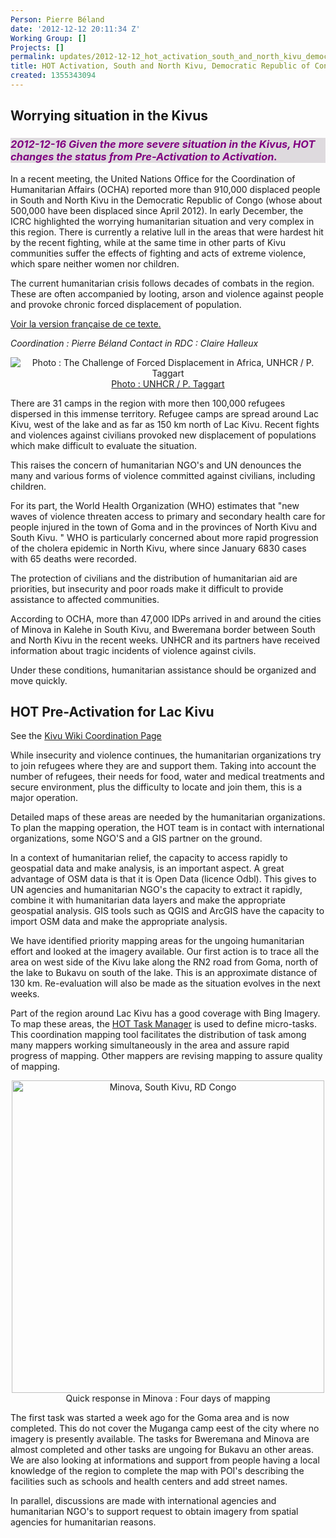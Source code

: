 ```yaml
---
Person: Pierre Béland
date: '2012-12-12 20:11:34 Z'
Working Group: []
Projects: []
permalink: updates/2012-12-12_hot_activation_south_and_north_kivu_democratic_republic_of_congo
title: HOT Activation, South and North Kivu, Democratic Republic of Congo
created: 1355343094
---
```

<h2>Worrying situation in the Kivus</h2>

<h3 style="color:purple;background-color:#dedade"><em>2012-12-16  Given the more severe situation in the Kivus, HOT changes the status from Pre-Activation to Activation.</em></h3>

In a recent meeting, the United Nations Office for the Coordination of Humanitarian Affairs (OCHA) reported more than 910,000 displaced people in South and North Kivu in the Democratic Republic of Congo  (whose about 500,000 have been displaced since April 2012). In early December, the ICRC highlighted the worrying humanitarian situation and very complex in this region. There is currently a relative lull in the areas that were hardest hit by the recent fighting, while at the same time in other parts of Kivu communities suffer the effects of fighting and acts of extreme violence, which spare neither women nor children.

The current humanitarian crisis follows decades of combats in the region. These are often accompanied by looting, arson and violence against people and provoke chronic forced displacement of population.
<!--break-->
<a href="2012-12-13_hot_pre_activation_sud_et_nord_kivu_république_démocratique_du_congo">Voir la version française de ce texte.</a>

<em>Coordination : Pierre Béland</em>
<em>Contact in RDC : Claire Halleux</em>

<div style='text-align:center;position:relative;margin:auto;'>
<img src='http://hot.openstreetmap.orghttps://s3.amazonaws.com/hotwww/files/old/unhcr-p-taggart-forced-displacement-4ad5d6fc9.jpg' title='Photo : The Challenge of Forced Displacement in Africa,  UNHCR / P. Taggart' style='position:relative;margin:auto;'/><a href='http://www.unhcr.org/pages/4ad6d6f31c8.html'>Photo : UNHCR / P. Taggart</a>
<br/></div>

There are 31 camps in the region with more then 100,000 refugees dispersed in this immense territory. Refugee camps are spread around Lac Kivu, west of the lake and as far as 150 km north of Lac Kivu. Recent fights and violences against civilians provoked new displacement of populations which make difficult to evaluate the situation.

This raises the concern of humanitarian NGO's and UN denounces the many and various forms of violence committed against civilians, including children.

For its part, the World Health Organization (WHO) estimates that "new waves of violence threaten access to primary and secondary health care for people injured in the town of Goma and in the provinces of North Kivu and South Kivu. " WHO is particularly concerned about more rapid progression of the cholera epidemic in North Kivu, where since January 6830 cases with 65 deaths were recorded.

The protection of civilians and the distribution of humanitarian aid are priorities, but insecurity and poor roads make it difficult to provide assistance to affected communities.

According to OCHA, more than 47,000 IDPs arrived in and around the cities of Minova in Kalehe in South Kivu, and Bweremana border between South and North Kivu in the recent weeks. UNHCR and its partners have received information about tragic incidents of violence against civils.

Under these conditions, humanitarian assistance should be organized and move quickly. 

<h2>HOT Pre-Activation for Lac Kivu</h2>

See the <a href="http://wiki.openstreetmap.org/wiki/RD_Congo_Kivu">Kivu Wiki Coordination Page</a>

While insecurity and violence continues, the humanitarian organizations try to join refugees where they are and support them. Taking into account the number of refugees, their needs for food, water and medical treatments and secure environment, plus the difficulty to locate and join them, this is a major operation. 

Detailed maps of these areas are needed by the humanitarian organizations. To plan the mapping operation, the HOT team is in contact with international organizations,  some NGO'S and a GIS partner on the ground. 

In a context of humanitarian relief, the capacity to access  rapidly to geospatial data and make analysis, is an important aspect. A great advantage of OSM data is that it is Open Data (licence Odbl). This gives to UN agencies and humanitarian NGO's the capacity to extract it rapidly, combine it with humanitarian data layers and make the appropriate geospatial analysis. GIS tools such as QGIS and ArcGIS have the capacity to import OSM data and make the appropriate analysis. 

We have identified priority mapping areas for the ungoing humanitarian effort and looked at the imagery available. Our first action is to trace all the area on west side of the Kivu lake along the RN2 road from Goma, north of the lake to Bukavu on south of the lake. This is an approximate distance of  130 km.  Re-evaluation will also be made as the situation evolves in the next weeks.

Part of the region around Lac Kivu has a good coverage with Bing Imagery. To map these areas,  the <a href='http://tasks.hotosm.org'>HOT Task Manager</a> is used to define micro-tasks. This coordination mapping tool facilitates the distribution of task among many mappers working simultaneously in the area and assure rapid progress of mapping. Other mappers are revising mapping to assure quality of mapping.

<div style='text-align:center;'>
<img style='width:500px;position:relative;margin:auto;' src='http://wiki.openstreetmap.org/w/images/e/e8/HOT-Task-Manager-before-after-minova-kivu-rdc.png'  alt='Minova, South Kivu, RD Congo'/>	Quick response in Minova : Four days of mapping<br/>
</div>


The first task was started a week ago for the Goma area and is now completed. This do not cover the  Muganga camp eest of the city where no imagery is presently available. The tasks for Bweremana and Minova are almost completed and other tasks are ungoing for Bukavu an other areas. We are also looking at informations and support from people having a local knowledge of the region to complete the map with POI's describing the facilities such as schools and health centers and add street names.

In parallel, discussions are made with international agencies and humanitarian NGO's to support request to obtain imagery from spatial agencies for humanitarian reasons.

